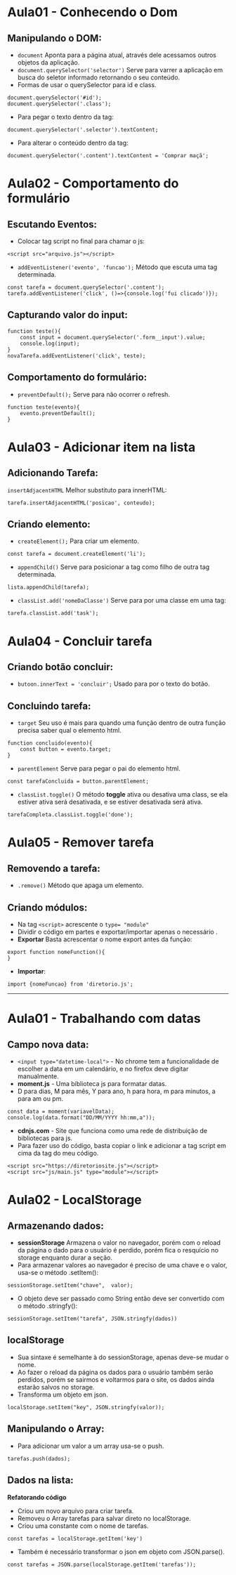 # Aula01 - Conhecendo o Dom
## Manipulando o DOM:
- ```document``` Aponta para a página atual, através dele acessamos outros objetos da aplicação.  
- ```document.querySelector('selector')``` Serve para varrer a aplicação em busca do seletor informado retornando o seu conteúdo.  
- Formas de usar o querySelector para id e class.  
```
document.querySelector('#id');
document.querySelector('.class');
```
- Para pegar o texto dentro da tag:  
```
document.querySelector('.selector').textContent;
```
- Para alterar o conteúdo dentro da tag:  
```
document.querySelector('.content').textContent = 'Comprar maçã';
```

# Aula02 - Comportamento do formulário
## Escutando Eventos:  
- Colocar tag script no final para chamar o js:  
```
<script src="arquivo.js"></script>
```
- ```addEventListener('evento', 'funcao');``` Método que escuta uma tag determinada.  
```
const tarefa = document.querySelector('.content');
tarefa.addEventListener('click', ()=>{console.log('fui clicado')});
```
## Capturando valor do input:  
```
function teste(){
	const input = document.querySelector('.form__input').value;
	console.log(input);
}
novaTarefa.addEventListener('click', teste);
```
## Comportamento do formulário:  
- ```preventDefault();``` Serve para não ocorrer o refresh.  
```
function teste(evento){
	evento.preventDefault();
}
```

# Aula03 - Adicionar item na lista
## Adicionando Tarefa:  
```insertAdjacentHTML``` Melhor substituto para innerHTML:  
```
tarefa.insertAdjacentHTML('posicao', conteudo);
```
## Criando elemento:  
- ```createElement();``` Para criar um elemento.  
```
const tarefa = document.createElement('li');
```
- ```appendChild()``` Serve para posicionar a tag como filho de outra tag determinada.  
```
lista.appendChild(tarefa);
```
- ```classList.add('nomeDaClasse')``` Serve para por uma classe em uma tag:  
```
tarefa.classList.add('task');
```

# Aula04 - Concluir tarefa
## Criando botão concluir:  
- ```butoon.innerText = 'concluir';``` Usado para por o texto do botão.  
## Concluindo tarefa:  
- ```target``` Seu uso é mais para quando uma função dentro de outra função precisa saber qual o elemento html.  
```
function concluido(evento){
	const button = evento.target;
}
```
- ```parentElement``` Serve para pegar o pai do elemento html.  
```
const tarefaConcluida = button.parentElement;
```
- ```classList.toggle()``` O método **toggle** ativa ou desativa uma class, se ela estiver ativa será desativada, e se estiver desativada será ativa.
```
tarefaCompleta.classList.toggle('done');
```
# Aula05 - Remover tarefa
## Removendo a tarefa:  
- ```.remove()``` Método que apaga um elemento.  
## Criando módulos:
- Na tag ```<script>``` acrescente o ```type= "module"```
- Dividir o código em partes e exportar/importar apenas o necessário .  
- **Exportar** Basta acrescentar o nome export antes da função:  
```
export function nomeFunction(){
}
```
- **Importar**:  
```
import {nomeFuncao} from 'diretorio.js';
```

---
# Aula01 - Trabalhando com datas
## Campo nova data:
- ```<input type="datetime-local">``` - No chrome tem a funcionalidade de escolher a data em um calendário, e no firefox deve digitar manualmente.  
- **moment.js** - Uma biblioteca js para formatar datas.  
- D para dias, M para mês, Y para ano, h para hora, m para minutos, a para am ou pm.  
```
const data = moment(variavelData);
console.log(data.format("DD/MM/YYYY hh:mm,a"));
```

- **cdnjs.com** - Site que funciona como uma rede de distribuição de bibliotecas para js.  
- Para fazer uso do código, basta copiar o link e adicionar a tag script em cima da tag do meu código.  
```
<script src="https://diretoriosite.js"></script>
<script src="js/main.js" type="module"></script>
```

# Aula02 - LocalStorage
## Armazenando dados:  
 - **sessionStorage**  Armazena o valor no navegador, porém com o reload da página o dado para o usuário é perdido, porém fica o resquício no storage enquanto durar a seção.  
- Para armazenar valores ao navegador é preciso de uma chave e o valor, usa-se o método .setItem():  
```
sessionStorage.setItem("chave",  valor);
```
- O objeto deve ser passado como String então deve ser convertido com o método .stringfy():  
```
sessionStorage.setItem("tarefa", JSON.stringfy(dados))
```
## localStorage
- Sua sintaxe é semelhante à do sessionStorage, apenas deve-se mudar o nome.  
- Ao fazer o reload da página os dados para o usuário também serão perdidos, porém se sairmos e voltarmos para o site, os dados ainda estarão salvos no storage.  
- Transforma um objeto em json.  
```
localStorage.setItem("key", JSON.stringfy(valor));
```
## Manipulando o Array:  
- Para adicionar um valor a um array usa-se o push.  
```
tarefas.push(dados);
```
## Dados na lista:  
**Refatorando código**
- Criou um novo arquivo para criar tarefa.  
- Removeu o Array tarefas para salvar direto no localStorage.  
- Criou uma constante com o nome de tarefas.  
```
const tarefas = localStorage.getItem('key')
```
- Também é necessário transformar o json em objeto com JSON.parse().  
```
const tarefas = JSON.parse(localStorage.getItem('tarefas'));
```